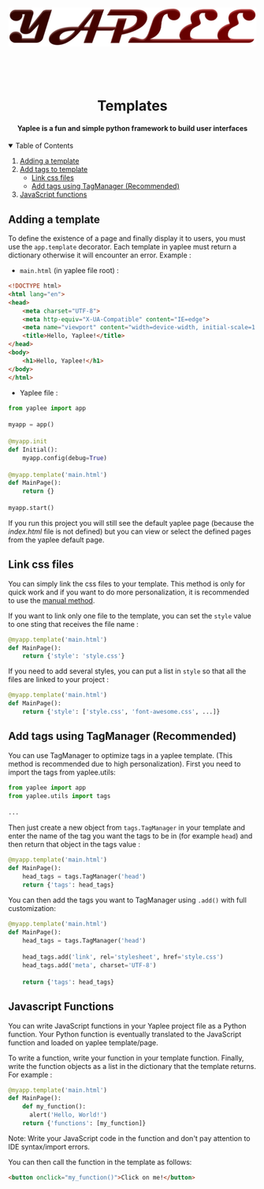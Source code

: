 <div align='center'>
  <br />
  <p>
    <a href='https://github.com/ThisIsMatin/Yaplee'><img src='https://github.com/ThisIsMatin/Yaplee/blob/main/images/logo.png?raw=true' width='546' alt='Yaplee Logo' /></a>
  </p>
    <br />
  <p>
    <img src='https://img.shields.io/badge/License-MIT-blue' alt='' />  <img src='https://img.shields.io/badge/Testing-passing-green?logo=github' alt='' /> <img src='https://img.shields.io/badge/Python-> 3.6-red?logo=python' alt='' /> 

  </p>
  <h1>Templates</h1>
  <h4>Yaplee is a fun and simple python framework to build user interfaces</h4>

</div>

<details open>
  <summary>Table of Contents</summary>
  <ol>
    <li><a href="#adding-a-template">Adding a template</a></li>
    <li>
      <a href="#">Add tags to template</a>
      <ul>
        <li><a href="#link-css-files">Link css files</a></li>
        <li><a href="#add-tags-using-tagmanager-recommended">Add tags using TagManager (Recommended)</a></li>
      </ul>
    </li>
    <li><a href="#javascript-functions">JavaScript functions</a></li>
  </ol>
</details>

## Adding a template
To define the existence of a page and finally display it to users, you must use the `app.template` decorator. Each template in yaplee must return a dictionary otherwise it will encounter an error.
Example :

* `main.html` (in yaplee file root) :
```html
<!DOCTYPE html>
<html lang="en">
<head>
    <meta charset="UTF-8">
    <meta http-equiv="X-UA-Compatible" content="IE=edge">
    <meta name="viewport" content="width=device-width, initial-scale=1.0">
    <title>Hello, Yaplee!</title>
</head>
<body>
    <h1>Hello, Yaplee!</h1>
</body>
</html>
```

* Yaplee file :
```python
from yaplee import app

myapp = app()

@myapp.init
def Initial():
    myapp.config(debug=True)

@myapp.template('main.html')
def MainPage():
    return {}

myapp.start()
```

If you run this project you will still see the default yaplee page (because the *index.html* file is not defined) but you can view or select the defined pages from the yaplee default page.

## Link css files
You can simply link the css files to your template. This method is only for quick work and if you want to do more personalization, it is recommended to use the [manual method](#add-tags-using-tagmanager-recommended).

If you want to link only one file to the template, you can set the `style` value to one sting that receives the file name :
```python
@myapp.template('main.html')
def MainPage():
    return {'style': 'style.css'}
```
If you need to add several styles, you can put a list in `style` so that all the files are linked to your project :
```python
@myapp.template('main.html')
def MainPage():
    return {'style': ['style.css', 'font-awesome.css', ...]}
```

## Add tags using TagManager (Recommended)
You can use TagManager to optimize tags in a yaplee template. (This method is recommended due to high personalization). First you need to import the tags from yaplee.utils:
```python
from yaplee import app
from yaplee.utils import tags

... 
```

Then just create a new object from `tags.TagManager` in your template and enter the name of the tag you want the tags to be in (for example `head`) and then return that object in the tags value :
```python
@myapp.template('main.html')
def MainPage():
    head_tags = tags.TagManager('head')
    return {'tags': head_tags}
```

You can then add the tags you want to TagManager using `.add()` with full customization:
```python
@myapp.template('main.html')
def MainPage():
    head_tags = tags.TagManager('head')

    head_tags.add('link', rel='stylesheet', href='style.css')
    head_tags.add('meta', charset='UTF-8')

    return {'tags': head_tags}
```
## Javascript Functions
You can write JavaScript functions in your Yaplee project file as a Python function. Your Python function is eventually translated to the JavaScript function and loaded on yaplee template/page.

To write a function, write your function in your template function. Finally, write the function objects as a list in the dictionary that the template returns. For example :

```python
@myapp.template('main.html')
def MainPage():
    def my_function():
      alert('Hello, World!')
    return {'functions': [my_function]}
```
Note: Write your JavaScript code in the function and don't pay attention to IDE syntax/import errors.

You can then call the function in the template as follows:
```html
<button onclick="my_function()">Click on me!</button>
```